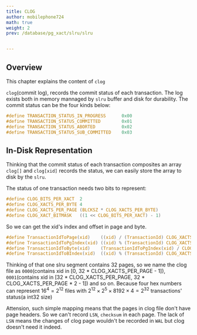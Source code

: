 ```yaml
---
title: CLOG
author: mobilephone724
math: true
weight: 2
prev: /database/pg_xact/slru/slru


---
```


## Overview
This chapter explains the content of `clog`

`clog`(commit log), records the commit status of each transaction. The log
exists both in memory mannaged by `slru` buffer and disk for durability. The
commit status can be the four kinds below:
```C
#define TRANSACTION_STATUS_IN_PROGRESS		0x00
#define TRANSACTION_STATUS_COMMITTED		0x01
#define TRANSACTION_STATUS_ABORTED			0x02
#define TRANSACTION_STATUS_SUB_COMMITTED	0x03
```




## In-Disk Representation
Thinking that the commit status of each transaction composites an array `clog[]`
and `clog[xid]` records the status, we can easily store the array to disk by the
`slru`.

The status of one transaction needs two bits to represent:
```C
#define CLOG_BITS_PER_XACT	2
#define CLOG_XACTS_PER_BYTE 4
#define CLOG_XACTS_PER_PAGE (BLCKSZ * CLOG_XACTS_PER_BYTE)
#define CLOG_XACT_BITMASK	((1 << CLOG_BITS_PER_XACT) - 1)
```

So we can get the xid's index and offset in page and byte.
```C
#define TransactionIdToPage(xid)	((xid) / (TransactionId) CLOG_XACTS_PER_PAGE)
#define TransactionIdToPgIndex(xid) ((xid) % (TransactionId) CLOG_XACTS_PER_PAGE)
#define TransactionIdToByte(xid)	(TransactionIdToPgIndex(xid) / CLOG_XACTS_PER_BYTE)
#define TransactionIdToBIndex(xid)	((xid) % (TransactionId) CLOG_XACTS_PER_BYTE)
```

Thinking of that one slru segment contains 32 pages, so we name the clog file as
`0000`(contains xid in [0, 32 * CLOG_XACTS_PER_PAGE - 1]), `0001`(contains xid
in [32 * CLOG_XACTS_PER_PAGE, 32 * CLOG_XACTS_PER_PAGE * 2 - 1]) and so on.
Because four hex numbers can represent $16^4=2^12$ files with
$2^12 \times 2^5 \times 8192 \times 4 = 2^{32}$ transactions' status(a int32 size)

Attension, such simple mapping means that the pages in clog file don't have
page headers. So we can't record `LSN`, `checksum` in each page. The lack of
`LSN` means the changes of clog page wouldn't be recorded in `WAL` but clog
doesn't need it indeed.





